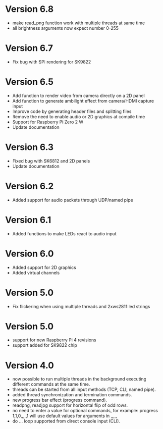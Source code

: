 
# Version 6.8
* make read_png function work with multiple threads at same time
* all brightness arguments now expect number 0-255

# Version 6.7
* Fix bug with SPI rendering for SK9822

# Version 6.5
* Add function to render video from camera directly on a 2D panel
* Add function to generate ambilight effect from camera/HDMI capture input
* Improve code by generating header files and splitting files
* Remove the need to enable audio or 2D graphics at compile time
* Support for Raspberry Pi Zero 2 W
* Update documentation

# Version 6.3
* Fixed bug with SK6812 and 2D panels
* Update documentation
 
# Version 6.2
* Added support for audio packets through UDP/named pipe

# Version 6.1
* Added functions to make LEDs react to audio input

# Version 6.0
* Added support for 2D graphics
* Added virtual channels

# Version 5.0
* Fix flickering when using multiple threads and 2xws2811 led strings

# Version 5.0
* support for new Raspberry Pi 4 revisions
* support added for SK9822 chip

# Version 4.0

* now possible to run multiple threads in the background executing different commands at the same time.
* threads can be started from all input methods (TCP, CLI, named pipe).
* added thread synchronization and termination commands.
* new progress bar effect (progress command).
* readpng, readjpg support for horizontal flip of odd rows.
* no need to enter a value for optional commands, for example: progress 1,1,0,,,,,1 will use default values for arguments in ,,,,,
* do ... loop supported from direct console input (CLI).